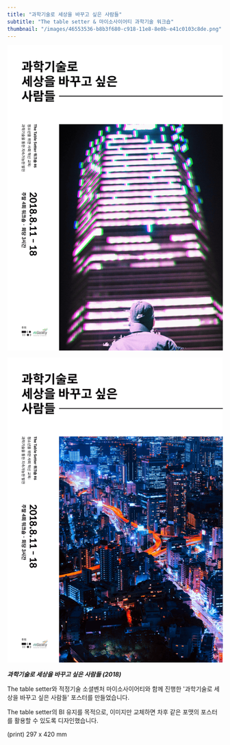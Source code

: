 ```yaml
---
title: "과학기술로 세상을 바꾸고 싶은 사람들"
subtitle: "The table setter & 마이소사이어티 과학기술 워크숍"
thumbnail: "/images/46553536-b8b3f680-c918-11e8-8e0b-e41c0103c8de.png"
---
```


![](/images/46553536-b8b3f680-c918-11e8-8e0b-e41c0103c8de.webp)

![](/images/46553537-b8b3f680-c918-11e8-92c4-1eb1479a4a15.webp)

_**과학기술로 세상을 바꾸고 싶은 사람들 (2018)**_

The table setter와 적정기술 소셜벤처 마이소사이어티와 함께 진행한 '과학기술로 세상을 바꾸고 싶은 사람들' 포스터를 만들었습니다.

The table setter의 BI 유지를 목적으로, 이미지만 교체하면 차후 같은 포맷의 포스터를 활용할 수 있도록 디자인했습니다.

(print) 297 x 420 mm
